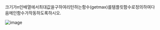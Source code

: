 크기가n인배열에서최대값을구하여리턴하는함수(getmax)를템플릿함수로정의하여다음메인함수가작동하도록하시오.

![image](https://github.com/user-attachments/assets/fbf853be-ba0e-41bd-8381-f80ed7c6a962)
